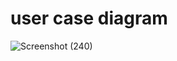 # user case diagram
![Screenshot (240)](https://user-images.githubusercontent.com/89648206/132462500-a7c446cb-cf36-487b-a6d3-b587cc92a32b.png)
